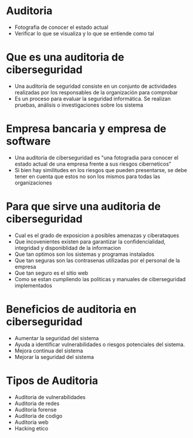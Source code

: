 # Auditoria
* Fotografia de conocer el estado actual
* Verificar lo que se visualiza y lo que se entiende como tal

# Que es una auditoria de ciberseguridad
* Una auditoría de seguridad consiste en un conjunto de actividades realizadas por los responsables de la organización para comprobar
* Es un proceso para evaluar la seguridad informática. Se realizan pruebas, análisis o investigaciones sobre los sistema

# Empresa bancaria y empresa de software
* Una auditoria de ciberseguridad es "una fotogradia para conocer el estado actual de una empresa frente a sus riesgos ciberneticos"
* Si bien hay similitudes en los riesgos que pueden presentarse, se debe tener en cuenta que estos no son los mismos para todas las organizaciones

# Para que sirve una auditoria de ciberseguridad
* Cual es el grado de exposicion a posibles amenazas y ciberataques
* Que incovenientes existen para garantizar la confidencialidad, integridad y disponiblidad de la informacion
* Que tan optimos son los sistemas y programas instalados
* Que tan seguras son las contrasenas utilizadas por el personal de la empresa
* Que tan seguro es el sitio web
* Como se estan cumpliendo las politicas y manuales de ciberseguridad implementados

# Beneficios de auditoria en ciberseguridad
* Aumentar la seguridad del sistema
* Ayuda a identificar vulnerabilidades o riesgos potenciales del sistema.
* Mejora continua del sistema
* Mejorar la seguridad del sistema

# Tipos de Auditoria
* Auditoria de vulnerabilidades
* Auditoria de redes
* Auditoria forense
* Auditoria de codigo
* Auditoria web
* Hacking etico